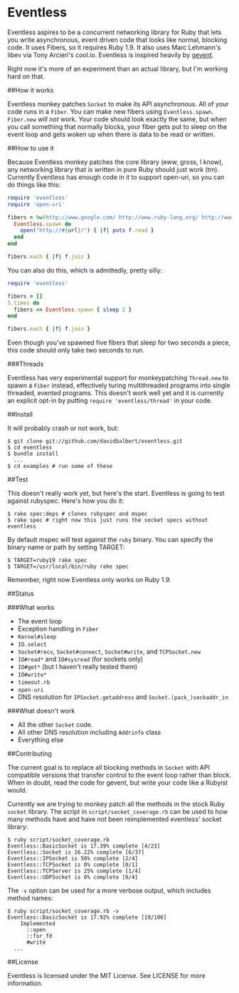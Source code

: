 Eventless
=========

Eventless aspires to be a concurrent networking library for Ruby that lets you write asynchronous, event driven code that looks like normal, blocking code. It uses Fibers, so it requires Ruby 1.9. It also uses Marc Lehmann's libev via Tony Arcieri's cool.io. Eventless is inspired heavily by [gevent](http://gevent.org).

Right now it's more of an experiment than an actual library, but I'm working hard on that.

##How it works

Eventless monkey patches `Socket` to make its API asynchronous. All of your code runs in a `Fiber`. You can make new fibers using `Eventless.spawn`. `Fiber.new` _will not_ work. Your code should look exactly the same, but when you call something that normally blocks, your fiber gets put to sleep on the event loop and gets woken up when there is data to be read or written.

##How to use it

Because Eventless monkey patches the core library (eww, gross, I know), any networking library that is written in pure Ruby should just work (tm). Currently Eventless has enough code in it to support open-uri, so you can do things like this:

```ruby
require 'eventless'
require 'open-uri'

fibers = %w(http://www.google.com/ http://www.ruby-lang.org/ http://www.github.com/).map do |url|
  Eventless.spawn do
    open("http://#{url}/") { |f| puts f.read }
  end
end

fibers.each { |f| f.join }
```

You can also do this, which is admittedly, pretty silly:

```ruby
require 'eventless'

fibers = []
5.times do
  fibers << Eventless.spawn { sleep 2 }
end

fibers.each { |f| f.join }
```

Even though you've spawned five fibers that sleep for two seconds a piece, this code should only take two seconds to run.

###Threads

Eventless has very experimental support for monkeypatching `Thread.new` to spawn a `Fiber` instead, effectively turing multithreaded programs into single threaded, evented programs. This doesn't work well yet and it is currently an explicit opt-in by putting `require 'eventless/thread'` in your code.

##Install

It will probably crash or not work, but:

    $ git clone git://github.com/davidbalbert/eventless.git
    $ cd eventless
    $ bundle install
      ...
    $ cd examples # run some of these

##Test

This doesn't really work yet, but here's the start. Eventless is going to test against rubyspec. Here's how you do it:

    $ rake spec:deps # clones rubyspec and mspec
    $ rake spec # right now this just runs the socket specs without eventless

By default mspec will test against the `ruby` binary. You can specify the binary name or path by setting TARGET:

    $ TARGET=ruby19 rake spec
    $ TARGET=/usr/local/bin/ruby rake spec

Remember, right now Eventless only works on Ruby 1.9.

##Status

###What works
- The event loop
- Exception handling in `Fiber`
- `Kernel#sleep`
- `IO.select`
- `Socket#recv`, `Socket#connect`, `Socket#write`, and `TCPSocket.new`
- `IO#read*` and `IO#sysread` (for sockets only)
- `IO#get*` (but I haven't really tested them)
- `IO#write*`
- `timeout.rb`
- `open-uri`
- DNS resolution for `IPSocket.getaddress` and `Socket.(pack_)sockaddr_in`

###What doesn't work
- All the other `Socket` code.
- All other DNS resolution including `Addrinfo` class
- Everything else

##Contributing

The current goal is to replace all blocking methods in `Socket` with API compatible versions that transfer control to the event loop rather than block. When in doubt, read the code for gevent, but write your code like a Rubyist would.

Currently we are trying to monkey patch all the methods in the stock Ruby `socket` library.  The script in `script/socket_coverage.rb` can be used to how many methods have and have not been reimplemented eventless' socket library:

    $ ruby script/socket_coverage.rb
    Eventless::BasicSocket is 17.39% complete [4/23]
    Eventless::Socket is 16.22% complete [6/37]
    Eventless::IPSocket is 50% complete [2/4]
    Eventless::TCPSocket is 0% complete [0/1]
    Eventless::TCPServer is 25% complete [1/4]
    Eventless::UDPSocket is 0% complete [0/4]

The `-v` option can be used for a more verbose output, which includes method names:

    $ ruby script/socket_coverage.rb -v
    Eventless::BasicSocket is 17.92% complete [19/106]
        Implemented
          ::open
      	  ::for_fd
      	  #write
	  ...

##License

Eventless is licensed under the MIT License. See LICENSE for more information.
